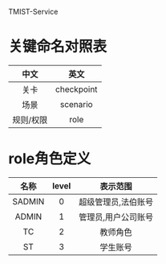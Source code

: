 TMIST-Service

# 关键命名对照表

| 中文 | 英文 |
| :---: | :---: |
| 关卡        | checkpoint    |
| 场景        | scenario      |
| 规则/权限    | role      |

# role角色定义

| 名称     | level     | 表示范围  |
| :---:   | :---: | :---: |
| SADMIN   | 0    | 超级管理员,法伯账号    |
| ADMIN     | 1      | 管理员,用户公司账号    |
| TC        | 2      | 教师角色    |
| ST        | 3      | 学生账号    |